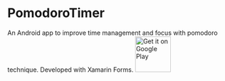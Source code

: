 # PomodoroTimer
An Android app to improve time management and focus with pomodoro technique. Developed with Xamarin Forms.
<a style="margin-bottom: 0;" href='https://play.google.com/store/apps/details?id=com.firakti.tasktimer'><img alt='Get it on Google Play' src='https://play.google.com/intl/en_us/badges/images/generic/en_badge_web_generic.png' height="80px"/></a>
